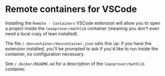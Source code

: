 # Remote containers for VSCode

Installing the `Remote - Containers` VSCode extension
will allow you to open a project inside the `leanprover/mathlib` container
(meaning you don't even need a local copy of lean installed).

The file `/.devcontainer/devcontainer.json` sets this up:
if you have the extension installed, you'll be prompted to ask if you'd like to run inside the
container, no configuration necessary.

See `/.docker/README.md` for a description of the `leanprover/mathlib` container.
